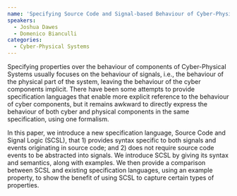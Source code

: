 ```yaml
---
name: 'Specifying Source Code and Signal-based Behaviour of Cyber-Physical System Components'
speakers:
  - Joshua Dawes
  - Domenico Bianculli
categories:
  - Cyber-Physical Systems
---
```


Specifying properties over the behaviour of components of Cyber-Physical Systems usually 
focuses on the behaviour of signals, i.e., the behaviour of the 
physical part of the system, leaving the behaviour of the cyber 
components implicit. There have been some attempts to provide 
specification languages that enable more explicit reference to the 
behaviour of cyber components, but it remains awkward to directly 
express the behaviour of both cyber and physical components in the 
same specification, using one formalism. 

In this paper, we introduce a new specification language, Source Code 
and Signal Logic (SCSL), that 1) provides syntax specific to both 
signals and events originating in source code; and 2) does not require 
source code events to be abstracted into signals. We introduce SCSL 
by giving its syntax and semantics, along with examples. We then 
provide a comparison between SCSL and existing specification 
languages, using an example property, to show the benefit of using SCSL 
to capture certain types of properties.
